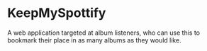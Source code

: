 # KeepMySpottify
A web application targeted at album listeners, who can use this to bookmark their place in as many albums as they would like. 
